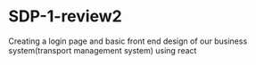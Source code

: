 # SDP-1-review2
Creating a login page and basic front end design of our business system(transport management system) using react
